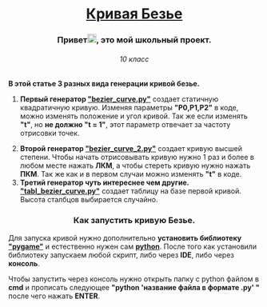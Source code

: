 <h1 align="center"><a href="https://ru.wikipedia.org/wiki/%D0%9A%D1%80%D0%B8%D0%B2%D0%B0%D1%8F_%D0%91%D0%B5%D0%B7%D1%8C%D0%B5">Кривая Безье</a></h1>
<h3 align="center">Привет<img src="https://github.com/blackcater/blackcater/raw/main/images/Hi.gif" height="18"/>, это мой школьный проект.</h3>
<h6 align="center">10 класс</h6>

<p><b>В этой статье 3 разных вида генерации кривой безье.</b></p>

<ol>
    <li><p><b>Первый генератор <a href="https://github.com/Verch12/Bezier-curve/blob/master/bezier_curve.py">"bezier_curve.py"</a></b> создает статичную квадратичную кривую. Изменяя параметры <b>"P0,P1,P2"</b> в коде, можно изменять положение и угол кривой. Так же если изменять <b>"t"</b>, но <b>не должно "t = 1"</b>, этот параметр отвечает за частоту отрисовки точек.</p></li>
    <li><b>Второй генератор <a href="https://github.com/Verch12/Bezier-curve/blob/master/bezier_curve_2.py">"bezier_curve_2.py"</a></b> создает кривую высшей степени. Чтобы начать отрисовывать кривую нужно 1 раз и более в любом месте нажать <b>ЛКМ</b>, а чтобы стереть кривую нужно нажать <b>ПКМ</b>. Так же как и в первом случаи можно изменять <b>"t"</b> в коде.</li>
    <li><b>Третий генератор чуть интереснее чем другие. <a href="https://github.com/Verch12/Bezier-curve/blob/master/tabl_bezier_curve.py">"tabl_bezier_curve.py"</a></b> создает таблицу на базе первой кривой. Высота сталбцов выбирается случайно.</li>
</ol>
<h3 align="center">Как запустить кривую Безье.</h3>
<p>Для запуска кривой нужно дополнительно <b>установить библиотеку <a href="https://pypi.org/project/pygame/">"pygame"</a></b> и естественно нужен сам <b><a href="https://www.python.org/">python</a></b>. После того как установили библиотеку запускаем любой скрипт, либо через <b>IDE</b>, либо через <b>консоль</b>.</p>
<p>Чтобы запустить через консоль нужно открыть папку с python файлом в <b>cmd</b> и прописать следующее <b>"python 'название файла в формате .py' "</b> после чего нажать <b>ENTER</b>.</p>